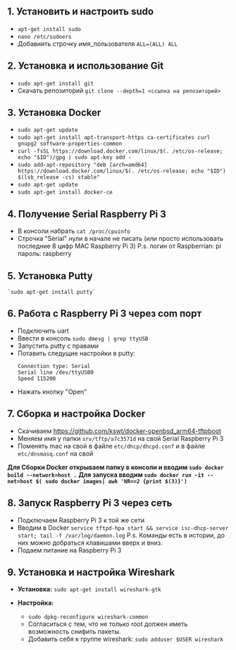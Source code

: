 
## 1. Установить и настроить sudo
  *  `apt-get install sudo`
  *  `nano /etc/sudoers`
  * Добавиить строчку имя_пользователя `ALL=(ALL) ALL`
	
## 2. Установка и использование Git
  * `sudo apt-get install git`
  * Скачать репозиторий `git clone --depth=1 <ссылка на репозиторий>`
	
## 3. Установка Docker
  * `sudo apt-get update`
  * `sudo apt-get install apt-transport-https ca-certificates curl gnupg2 software-properties-common`
  * `curl -fsSL https://download.docker.com/linux/$(. /etc/os-release; echo "$ID")/gpg | sudo apt-key add -`
  * `sudo add-apt-repository "deb [arch=amd64] https://download.docker.com/linux/$(. /etc/os-release; echo "$ID") $(lsb_release -cs) stable" `
  * `sudo apt-get update`
  * `sudo apt-get install docker-ce`
	
## 4. Получение Serial Raspberry Pi 3
  * В консоли набрать `cat /proc/cpuinfo`
  * Строчка "Serial" нули в начале не писать 
    (или просто использовать последние 8 цифр MAC Raspberry Pi 3)
  P.s. логин от Raspberrian: pi пароль: raspberry

## 5. Установка Putty 
	`sudo apt-get install putty`
	
## 6. Работа с Raspberry Pi 3 через com порт
  * Подключить uart
  * Ввести в консоль `sudo dmesg | grep ttyUSB`
  * Запустить putty с правами 
  * Потавить следущие настройки в putty:
      ```
      Connection type: Serial
      Serial line /dev/ttyUSB0
      Speed 115200
      ```
  * Нажать кнопку "Open"

## 7. Сборка и настройка Docker
  * Cкачиваем https://github.com/kswt/docker-openbsd_arm64-tftpboot
  * Меняем имя у папки `srv/tftp/a7c3571d` на свой Serial Raspberry Pi 3
  * Поменять mac на свой в файле `etc/dhcp/dhcpd.conf` и в файле `etc/dnsmasq.conf` на свой
	
  **Для Сборки Docker открываем папку в консоли и вводим `sudo docker build --network=host .`**
	**Для запуска вводим `sudo docker run -it --net=host $( sudo docker images| awk 'NR==2 {print $(3)}')`**
	
## 8. Запуск Raspberry Pi 3 через сеть
  * Подключаем Raspberry Pi 3 к той же сети 
  * Вводим в Docker `service tftpd-hpa start && service isc-dhcp-server start; tail -f /var/log/daemon.log`
    P.s. Команды есть в истории, до них можно добраться клавишами вверх и вниз.
  * Подаем питание на Raspberry Pi 3
	
## 9. Установка и настройка Wireshark
  * **Установка:** 
    `sudo apt-get install wireshark-gtk`

  * **Настройка:**
    * `sudo dpkg-reconfigure wireshark-common`
    * Согласиться с тем, что не только root должен иметь возможность снифить пакеты.
    * Добавить себя к группе wireshark: `sudo adduser $USER wireshark`
